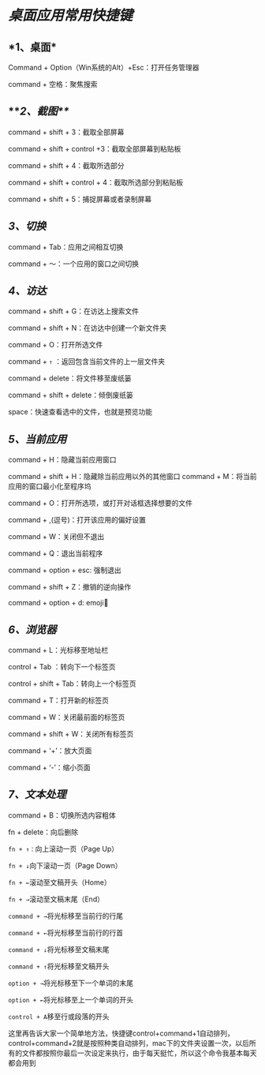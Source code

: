 # ***桌面应用常用快捷键***

## ****\*1、桌面\*****

Command + Option（Win系统的Alt）+Esc：打开任务管理器

command + 空格：聚焦搜索

## ***\**2、截图\*\****

command + shift + 3：截取全部屏幕

command + shift + control +3：截取全部屏幕到粘贴板

command + shift + 4：截取所选部分

command + shift + control + 4：截取所选部分到粘贴板

command + shift + 5：捕捉屏幕或者录制屏幕

## ***3、切换***

command + Tab：应用之间相互切换

command + ～：一个应用的窗口之间切换

## ***4、访达***

command + shift + G：在访达上搜索文件

command + shift + N：在访达中创建一个新文件夹

command + O：打开所选文件

command + `↑` ：返回包含当前文件的上一层文件夹

command + delete：将文件移至废纸篓

command + shift + delete：倾倒废纸篓

space：快速查看选中的文件，也就是预览功能

## ***5、当前应用***

command + H：隐藏当前应用窗口

command + shift + H：隐藏除当前应用以外的其他窗口
command + M：将当前应用的窗口最小化至程序坞

command + O：打开所选项，或打开对话框选择想要的文件

command + ,(逗号)：打开该应用的偏好设置

command + W：关闭但不退出

command + Q：退出当前程序

command + option + esc: 强制退出

command + shift + Z：撤销的逆向操作

command + option + d: emoji🥺

## ***6、浏览器***

command + L：光标移至地址栏

control + Tab ：转向下一个标签页

control + shift + Tab：转向上一个标签页

command + T：打开新的标签页

command + W：关闭最前面的标签页

command + shift + W：关闭所有标签页

command + ‘+’：放大页面

command + ‘-’：缩小页面

## ***7、文本处理***

command + B：切换所选内容粗体

fn + delete：向后删除

`fn + ↑：`向上滚动一页（Page Up）

`fn + ↓`向下滚动一页（Page Down）

`fn + ←`滚动至文稿开头（Home）

`fn + →`滚动至文稿末尾（End）

`command + →`将光标移至当前行的行尾

`command + ←`将光标移至当前行的行首

`command + ↓`将光标移至文稿末尾

`command + ↑`将光标移至文稿开头

`option + →`将光标移至下一个单词的末尾

`option + ←`将光标移至上一个单词的开头

`control + A`移至行或段落的开头



这里再告诉大家一个简单地方法，快捷键control+command+1自动排列，control+command+2就是按照种类自动排列，mac下的文件夹设置一次，以后所有的文件都按照你最后一次设定来执行，由于每天挺忙，所以这个命令我基本每天都会用到
